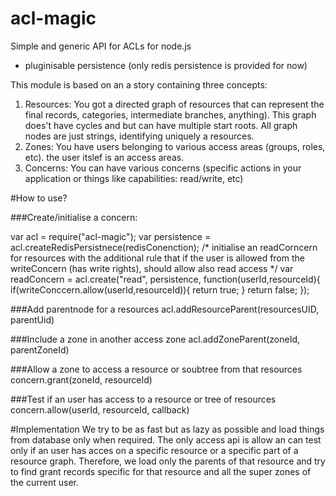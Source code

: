 # acl-magic

Simple and generic API for ACLs for node.js
- pluginisable persistence (only  redis persistence is provided for now)

This module is based on an a story containing three concepts:
  1. Resources: You got a directed graph of resources that can represent the final records, categories, intermediate branches, anything). This graph does't have cycles and but can have multiple start roots. All graph nodes are just strings, identifying uniquely a resources.
  2. Zones:  You have users belonging to various access areas (groups, roles, etc). the user itslef is an access areas.
  3. Concerns: You can have various concerns (specific actions in your application or things like capabilities: read/write, etc)
  
#How to use?
  
###Create/initialise a concern:

   var acl = require("acl-magic");
   var persistence = acl.createRedisPersistnece(redisConenction);
   /*
    initialise an readCorncern for resources with the additional rule that if the user is allowed from the   writeConcern (has write rights), should allow also read access
   */
   var readConcern = acl.create("read", persistence, function(userId,resourceId){
    if(writeConccern.allow(userId,resourceId)){
      return true;
      }
    return false;
  });
  

###Add parentnode for a resources
  acl.addResourceParent(resourcesUID, parentUid)

###Include a zone in another access zone
  acl.addZoneParent(zoneId, parentZoneId)

###Allow a zone to access a resource or soubtree from that resources
  concern.grant(zoneId, resourceId)
  
###Test if an user has access to a resource or tree of resources
  concern.allow(userId, resourceId, callback)

  
#Implementation
 We try to be as fast but as lazy as possible and load things from database only when required.
 The only access api is allow an can test only if an user has acces on a specific resource or a specific part of a resource graph. Therefore, we load only the parents of that resource and try to find grant records specific for that 
 resource and all the super zones of the current user.
 
 
